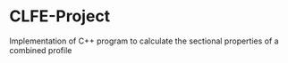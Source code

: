 # CLFE-Project
Implementation of C++ program to calculate the sectional properties of a combined profile
